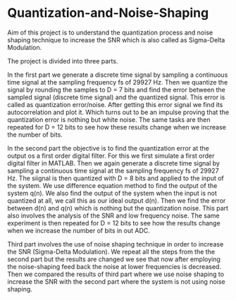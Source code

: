 # Quantization-and-Noise-Shaping

Aim of this project is to understand the quantization process and noise shaping technique to increase the SNR which is also called as Sigma-Delta Modulation.

The project is divided into three parts.

In the first part we generate a discrete time signal by sampling a continuous time signal at the sampling frequency fs of 29927 Hz. Then we quantize the signal by rounding the samples to D = 7 bits and find the error between the sampled signal (discrete time signal) and the quantized signal. This error is called as quantization error/noise.
After getting this error signal we find its autocorrelation and plot it. Which turns out to be an impulse proving that the quantization error is nothing but white noise. 
The same tasks are then repeated for D = 12 bits to see how these results change when we increase the number of bits.

In the second part the objective is to find the quantization error at the output os a first order digital filter. For this we first simulate a first order digital filter in MATLAB. Then we again generate a discrete time signal by sampling a continuous time signal at the sampling frequency fs of 29927 Hz. The siignal is then quantized with D = 8 bits and applied to the input of the system. We use difference equation method to find the output of the system q(n). We also find the output of the system when the input is not quantized at all, we call this as our ideal output d(n). Then we find the error between d(n) and q(n) which is nothing but the quantization noise. This part also involves the analysis of the SNR and low frequency noise. The same experiment is then repeated for D = 12 bits to see how the results change when we increase the number of bits in out ADC.

Third part involves the use of noise shaping technique in order to increase the SNR (Sigma-Delta Modulation). We repeat all the steps from the the second part but the results are changed we see that now after employing the noise-shaping feed back the noise at lower frequencies is decreased. Then we compared the results of third part where we use noise shaping to increase the SNR with the second part where the system is not using noise shaping.
